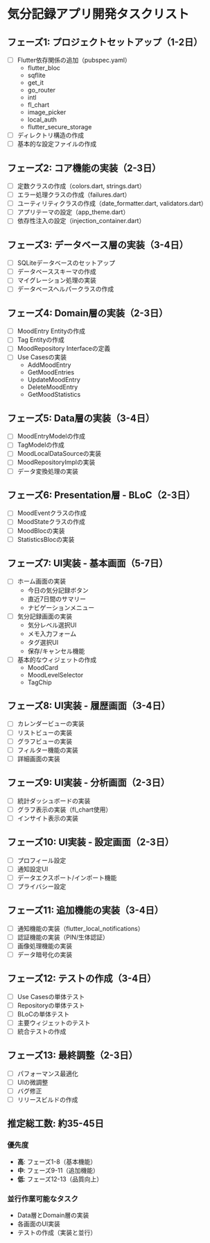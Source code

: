 # 気分記録アプリ開発タスクリスト

## フェーズ1: プロジェクトセットアップ（1-2日）
- [ ] Flutter依存関係の追加（pubspec.yaml）
  - flutter_bloc
  - sqflite
  - get_it
  - go_router
  - intl
  - fl_chart
  - image_picker
  - local_auth
  - flutter_secure_storage
- [ ] ディレクトリ構造の作成
- [ ] 基本的な設定ファイルの作成

## フェーズ2: コア機能の実装（2-3日）
- [ ] 定数クラスの作成（colors.dart, strings.dart）
- [ ] エラー処理クラスの作成（failures.dart）
- [ ] ユーティリティクラスの作成（date_formatter.dart, validators.dart）
- [ ] アプリテーマの設定（app_theme.dart）
- [ ] 依存性注入の設定（injection_container.dart）

## フェーズ3: データベース層の実装（3-4日）
- [ ] SQLiteデータベースのセットアップ
- [ ] データベーススキーマの作成
- [ ] マイグレーション処理の実装
- [ ] データベースヘルパークラスの作成

## フェーズ4: Domain層の実装（2-3日）
- [ ] MoodEntry Entityの作成
- [ ] Tag Entityの作成
- [ ] MoodRepository Interfaceの定義
- [ ] Use Casesの実装
  - AddMoodEntry
  - GetMoodEntries
  - UpdateMoodEntry
  - DeleteMoodEntry
  - GetMoodStatistics

## フェーズ5: Data層の実装（3-4日）
- [ ] MoodEntryModelの作成
- [ ] TagModelの作成
- [ ] MoodLocalDataSourceの実装
- [ ] MoodRepositoryImplの実装
- [ ] データ変換処理の実装

## フェーズ6: Presentation層 - BLoC（2-3日）
- [ ] MoodEventクラスの作成
- [ ] MoodStateクラスの作成
- [ ] MoodBlocの実装
- [ ] StatisticsBlocの実装

## フェーズ7: UI実装 - 基本画面（5-7日）
- [ ] ホーム画面の実装
  - 今日の気分記録ボタン
  - 直近7日間のサマリー
  - ナビゲーションメニュー
- [ ] 気分記録画面の実装
  - 気分レベル選択UI
  - メモ入力フォーム
  - タグ選択UI
  - 保存/キャンセル機能
- [ ] 基本的なウィジェットの作成
  - MoodCard
  - MoodLevelSelector
  - TagChip

## フェーズ8: UI実装 - 履歴画面（3-4日）
- [ ] カレンダービューの実装
- [ ] リストビューの実装
- [ ] グラフビューの実装
- [ ] フィルター機能の実装
- [ ] 詳細画面の実装

## フェーズ9: UI実装 - 分析画面（2-3日）
- [ ] 統計ダッシュボードの実装
- [ ] グラフ表示の実装（fl_chart使用）
- [ ] インサイト表示の実装

## フェーズ10: UI実装 - 設定画面（2-3日）
- [ ] プロフィール設定
- [ ] 通知設定UI
- [ ] データエクスポート/インポート機能
- [ ] プライバシー設定

## フェーズ11: 追加機能の実装（3-4日）
- [ ] 通知機能の実装（flutter_local_notifications）
- [ ] 認証機能の実装（PIN/生体認証）
- [ ] 画像処理機能の実装
- [ ] データ暗号化の実装

## フェーズ12: テストの作成（3-4日）
- [ ] Use Casesの単体テスト
- [ ] Repositoryの単体テスト
- [ ] BLoCの単体テスト
- [ ] 主要ウィジェットのテスト
- [ ] 統合テストの作成

## フェーズ13: 最終調整（2-3日）
- [ ] パフォーマンス最適化
- [ ] UIの微調整
- [ ] バグ修正
- [ ] リリースビルドの作成

## 推定総工数: 約35-45日

### 優先度
- **高**: フェーズ1-8（基本機能）
- **中**: フェーズ9-11（追加機能）
- **低**: フェーズ12-13（品質向上）

### 並行作業可能なタスク
- Data層とDomain層の実装
- 各画面のUI実装
- テストの作成（実装と並行）